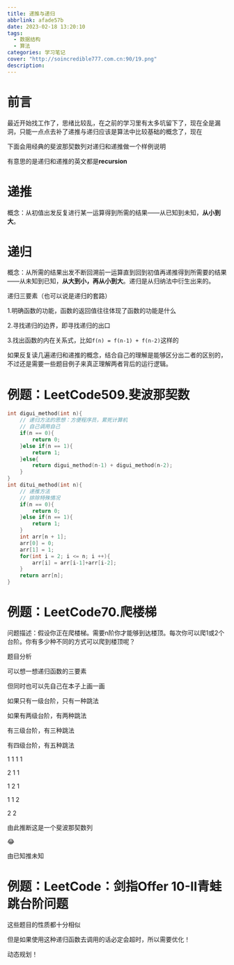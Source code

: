 ```yaml
---
title: 递推与递归
abbrlink: afade57b
date: 2023-02-18 13:20:10
tags:
  - 数据结构
  - 算法
categories: 学习笔记
cover: "http://soincredible777.com.cn:90/19.png"
description:
---
```


# 前言

最近开始找工作了，思绪比较乱，在之前的学习里有太多坑留下了，现在全是漏洞，只能一点点去补了递推与递归应该是算法中比较基础的概念了，现在

下面会用经典的斐波那契数列对递归和递推做一个样例说明

有意思的是递归和递推的英文都是**recursion**

# 递推

概念：从初值出发反复进行某一运算得到所需的结果——从已知到未知，**从小到大**。

# 递归

概念：从所需的结果出发不断回溯前一运算直到回到初值再递推得到所需要的结果——从未知到已知，**从大到小，再从小到大**。递归是从归纳法中衍生出来的。

递归三要素（也可以说是递归的套路）

1.明确函数的功能，函数的返回值往往体现了函数的功能是什么

2.寻找递归的边界，即寻找递归的出口

3.找出函数的内在关系式，比如`f(n) = f(n-1) + f(n-2)`这样的

如果反复读几遍递归和递推的概念，结合自己的理解是能够区分出二者的区别的，不过还是需要一些题目例子来真正理解两者背后的运行逻辑。

# 例题：LeetCode509.斐波那契数

```c++
int digui_method(int n){
    // 递归方法的思想：方便程序员，累死计算机
    // 自己调用自己
    if(n == 0){
        return 0;
    }else if(n == 1){
        return 1;   
    }else{
        return digui_method(n-1) + digui_method(n-2);
    }
}
int ditui_method(int n){
  	// 递推方法
    // 排除特殊情况
    if(n == 0){
        return 0;
    }else if(n == 1){
        return 1;
    }
    int arr[n + 1];
    arr[0] = 0;
    arr[1] = 1;
    for(int i = 2; i <= n; i ++){
        arr[i] = arr[i-1]+arr[i-2];
    }
    return arr[n];
}

```



# 例题：LeetCode70.爬楼梯

问题描述：假设你正在爬楼梯。需要n阶你才能够到达楼顶。每次你可以爬1或2个台阶。你有多少种不同的方式可以爬到楼顶呢？

题目分析

可以想一想递归函数的三要素

但同时也可以先自己在本子上画一画

如果只有一级台阶，只有一种跳法

如果有两级台阶，有两种跳法

有三级台阶，有三种跳法

有四级台阶，有五种跳法

1 1 1 1 

2 1 1

1 2 1

1 1 2

2 2

由此推断这是一个斐波那契数列

😂

由已知推未知

# 例题：LeetCode：剑指Offer 10-Ⅱ青蛙跳台阶问题

这些题目的性质都十分相似

但是如果使用这种递归函数去调用的话必定会超时，所以需要优化！

动态规划！







# 
